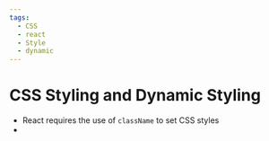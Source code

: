 ```yaml
---
tags:
  - CSS
  - react
  - Style
  - dynamic
---
```

# CSS Styling and Dynamic Styling

* React requires the use of `className` to set CSS styles
* 